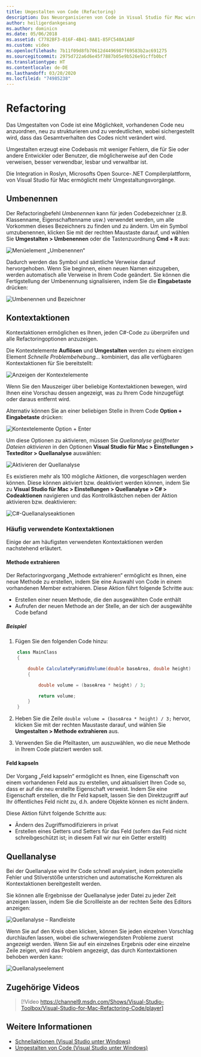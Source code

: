 ```yaml
---
title: Umgestalten von Code (Refactoring)
description: Das Neuorganisieren von Code in Visual Studio für Mac wird durch die Verwendung der Quellanalyse vereinfacht.
author: heiligerdankgesang
ms.author: dominicn
ms.date: 05/06/2018
ms.assetid: C7782BF3-016F-4B41-8A81-85FC540A1A8F
ms.custom: video
ms.openlocfilehash: 7b11f09d8fb70612d4496987f69583b2ac691275
ms.sourcegitcommit: 2975d722a6d6e45f7887b05e9b526e91cffb0bcf
ms.translationtype: HT
ms.contentlocale: de-DE
ms.lasthandoff: 03/20/2020
ms.locfileid: "74985238"
---
```

# <a name="refactoring"></a>Refactoring

Das Umgestalten von Code ist eine Möglichkeit, vorhandenen Code neu anzuordnen, neu zu strukturieren und zu verdeutlichen, wobei sichergestellt wird, dass das Gesamtverhalten des Codes nicht verändert wird.

Umgestalten erzeugt eine Codebasis mit weniger Fehlern, die für Sie oder andere Entwickler oder Benutzer, die möglicherweise auf den Code verweisen, besser verwendbar, lesbar und verwaltbar ist.

Die Integration in Roslyn, Microsofts Open Source-.NET Compilerplattform, von Visual Studio für Mac ermöglicht mehr Umgestaltungsvorgänge.

## <a name="renaming"></a>Umbenennen

Der Refactoringbefehl *Umbenennen* kann für jeden Codebezeichner (z.B. Klassenname, Eigenschaftenname usw.) verwendet werden, um alle Vorkommen dieses Bezeichners zu finden und zu ändern. Um ein Symbol umzubenennen, klicken Sie mit der rechten Maustaste darauf, und wählen Sie **Umgestalten > Umbenennen** oder die Tastenzuordnung **Cmd + R** aus:

![Menüelement „Umbenennen“](media/refactoring-renaming1.png)

Dadurch werden das Symbol und sämtliche Verweise darauf hervorgehoben. Wenn Sie beginnen, einen neuen Namen einzugeben, werden automatisch alle Verweise in Ihrem Code geändert. Sie können die Fertigstellung der Umbenennung signalisieren, indem Sie die **Eingabetaste** drücken:

![Umbenennen und Bezeichner](media/refactoring-renaming2.png)

## <a name="context-actions"></a>Kontextaktionen

Kontextaktionen ermöglichen es Ihnen, jeden C#-Code zu überprüfen und alle Refactoringoptionen anzuzeigen.

Die Kontextelemente **Auflösen** und **Umgestalten** werden zu einem einzigen Element *Schnelle Problembehebung...* kombiniert, das alle verfügbaren Kontextaktionen für Sie bereitstellt:

![Anzeigen der Kontextelemente](media/refactoring-context-action.png)

Wenn Sie den Mauszeiger über beliebige Kontextaktionen bewegen, wird Ihnen eine Vorschau dessen angezeigt, was zu Ihrem Code hinzugefügt oder daraus entfernt wird.

Alternativ können Sie an einer beliebigen Stelle in Ihrem Code **Option + Eingabetaste** drücken:

![Kontextelemente Option + Enter](media/refactoring-image2a.png)

Um diese Optionen zu aktivieren, müssen Sie *Quellanalyse geöffneter Dateien aktivieren* in den Optionen **Visual Studio für Mac > Einstellungen > Texteditor > Quellanalyse** auswählen:

![Aktivieren der Quellanalyse](media/refactoring-options.png)

Es existieren mehr als 100 mögliche Aktionen, die vorgeschlagen werden können. Diese können aktiviert bzw. deaktiviert werden können, indem Sie zu **Visual Studio für Mac > Einstellungen > Quellanalyse > C# > Codeaktionen** navigieren und das Kontrollkästchen neben der Aktion aktivieren bzw. deaktivieren:

![C#-Quellanalyseaktionen](media/refactoring-image3a.png)

### <a name="common-context-actions"></a>Häufig verwendete Kontextaktionen

Einige der am häufigsten verwendeten Kontextaktionen werden nachstehend erläutert.

#### <a name="extract-method"></a>Methode extrahieren

Der Refactoringvorgang „Methode extrahieren“ ermöglicht es Ihnen, eine neue Methode zu erstellen, indem Sie eine Auswahl von Code in einem vorhandenen Member extrahieren. Diese Aktion führt folgende Schritte aus:

* Erstellen einer neuen Methode, die den ausgewählten Code enthält
* Aufrufen der neuen Methode an der Stelle, an der sich der ausgewählte Code befand

##### <a name="example"></a>Beispiel

1. Fügen Sie den folgenden Code hinzu:

```csharp
    class MainClass
    {

        double CalculatePyramidVolume(double baseArea, double height)
        {

            double volume = (baseArea * height) / 3;

            return volume;
        }
    }
```

2. Heben Sie die Zeile `double volume = (baseArea * height) / 3;` hervor, klicken Sie mit der rechten Maustaste darauf, und wählen Sie **Umgestalten > Methode extrahieren** aus.

3. Verwenden Sie die Pfeiltasten, um auszuwählen, wo die neue Methode in Ihrem Code platziert werden soll.

#### <a name="encapsulate-field"></a>Feld kapseln

Der Vorgang „Feld kapseln“ ermöglicht es Ihnen, eine Eigenschaft von einem vorhandenen Feld aus zu erstellen, und aktualisiert Ihren Code so, dass er auf die neu erstellte Eigenschaft verweist. Indem Sie eine Eigenschaft erstellen, die Ihr Feld kapselt, lassen Sie den Direktzugriff auf Ihr öffentliches Feld nicht zu, d.h. andere Objekte können es nicht ändern.

Diese Aktion führt folgende Schritte aus:

* Ändern des Zugriffsmodifizierers in privat
* Erstellen eines Getters und Setters für das Feld (sofern das Feld nicht schreibgeschützt ist; in diesem Fall wir nur ein Getter erstellt)

## <a name="source-analysis"></a>Quellanalyse

Bei der Quellanalyse wird Ihr Code schnell analysiert, indem potenzielle Fehler und Stilverstöße unterstrichen und automatische Korrekturen als Kontextaktionen bereitgestellt werden.

Sie können alle Ergebnisse der Quellanalyse jeder Datei zu jeder Zeit anzeigen lassen, indem Sie die Scrollleiste an der rechten Seite des Editors anzeigen:

![Quellanalyse – Randleiste](media/refactoring-image4a.png)

Wenn Sie auf den Kreis oben klicken, können Sie jeden einzelnen Vorschlag durchlaufen lassen, wobei die schwerwiegendsten Probleme zuerst angezeigt werden. Wenn Sie auf ein einzelnes Ergebnis oder eine einzelne Zeile zeigen, wird das Problem angezeigt, das durch Kontextaktionen behoben werden kann:

![Quellanalyseelement](media/refactoring-image5.png)

## <a name="related-video"></a>Zugehörige Videos

> [!Video https://channel9.msdn.com/Shows/Visual-Studio-Toolbox/Visual-Studio-for-Mac-Refactoring-Code/player]

## <a name="see-also"></a>Weitere Informationen

- [Schnellaktionen (Visual Studio unter Windows)](/visualstudio/ide/quick-actions)
- [Umgestalten von Code (Visual Studio unter Windows)](/visualstudio/ide/refactoring-in-visual-studio)